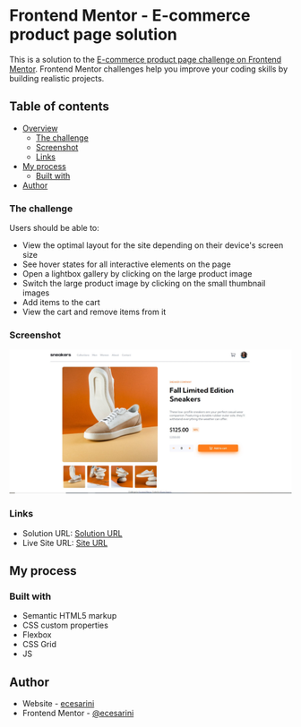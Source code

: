 # Frontend Mentor - E-commerce product page solution

This is a solution to the [E-commerce product page challenge on Frontend Mentor](https://www.frontendmentor.io/challenges/ecommerce-product-page-UPsZ9MJp6). Frontend Mentor challenges help you improve your coding skills by building realistic projects.

## Table of contents

- [Overview](#overview)
  - [The challenge](#the-challenge)
  - [Screenshot](#screenshot)
  - [Links](#links)
- [My process](#my-process)
  - [Built with](#built-with)
- [Author](#author)

### The challenge

Users should be able to:

- View the optimal layout for the site depending on their device's screen size
- See hover states for all interactive elements on the page
- Open a lightbox gallery by clicking on the large product image
- Switch the large product image by clicking on the small thumbnail images
- Add items to the cart
- View the cart and remove items from it

### Screenshot

![](./screenshot.jpg)

### Links

- Solution URL: [Solution URL](https://github.com/ecesarini-frontend-mentor/E-commerce-product-page)
- Live Site URL: [Site URL](https://ecesarini-frontend-mentor.github.io/E-commerce-product-page/)

## My process

### Built with

- Semantic HTML5 markup
- CSS custom properties
- Flexbox
- CSS Grid
- JS

## Author

- Website - [ecesarini](https://github.com/ecesarini-frontend-mentor/E-commerce-product-page)
- Frontend Mentor - [@ecesarini](https://www.frontendmentor.io/profile/ecesarini)